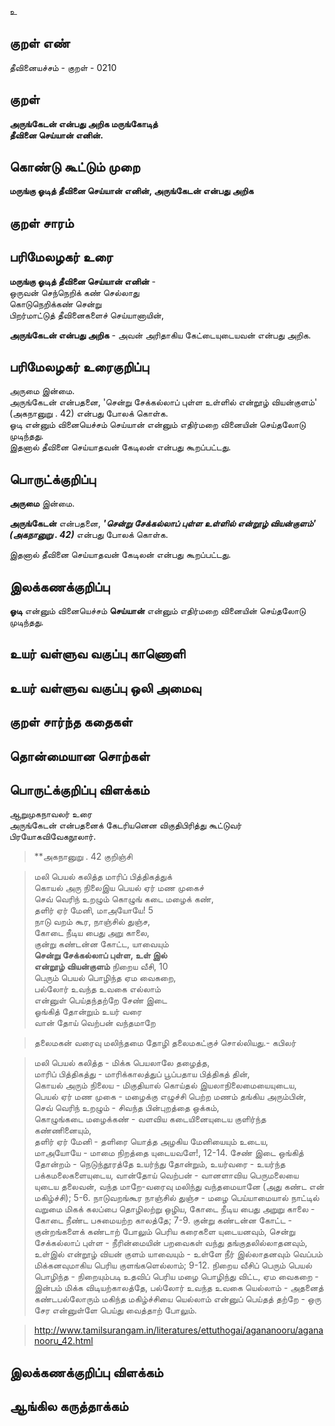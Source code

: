 உ

## குறள் எண் 

தீவினையச்சம் - குறள் - 0210  

## குறள் 

**அருங்கேடன் என்பது அறிக மருங்கோடித்  
தீவினை செய்யான் எனின்.** 

## கொண்டு கூட்டும் முறை

**மருங்கு ஓடித் தீவினை செய்யான் எனின், அருங்கேடன் என்பது அறிக**

## குறள் சாரம் 


## பரிமேலழகர் உரை

**மருங்கு ஓடித் தீவினை செய்யான் எனின்** -  
ஒருவன் செந்நெறிக் கண் செல்லாது  
கொடுநெறிக்கண் சென்று  
பிறர்மாட்டுத் தீவினைகளைச் செய்யானாயின்,  

**அருங்கேடன் என்பது அறிக** - அவன் அரிதாகிய கேட்டையுடையவன் என்பது அறிக.

## பரிமேலழகர் உரைகுறிப்பு   

அருமை இன்மை.  
அருங்கேடன் என்பதனை, 'சென்று சேக்கல்லாப் புள்ள உள்ளில் என்றூழ் வியன்குளம்' (அகநானுறு . 42) என்பது போலக் கொள்க.  
ஓடி என்னும் வினையெச்சம் செய்யான் என்னும் எதிர்மறை வினையின் செய்தலோடு முடிந்தது.  
இதனால் தீவினை செய்யாதவன் கேடிலன் என்பது கூறப்பட்டது.  

## பொருட்க்குறிப்பு 

**அருமை** இன்மை.  

**அருங்கேடன்** என்பதனை, _**'சென்று சேக்கல்லாப் புள்ள உள்ளில் என்றூழ் வியன்குளம்' (அகநானுறு . 42)**_ என்பது போலக் கொள்க.  

இதனால் தீவினை செய்யாதவன் கேடிலன் என்பது கூறப்பட்டது.   

## இலக்கணக்குறிப்பு  

**ஓடி** என்னும் வினையெச்சம் **செய்யான்** என்னும் எதிர்மறை வினையின் செய்தலோடு முடிந்தது.  

## உயர் வள்ளுவ வகுப்பு காணொளி


## உயர் வள்ளுவ வகுப்பு ஒலி அமைவு 

 
## குறள் சார்ந்த கதைகள் 


## தொன்மையான சொற்கள்


## பொருட்க்குறிப்பு விளக்கம்

ஆறுமுகநாவலர் உரை  
அருங்கேடன் என்பதனைக் கேடரியனென விகுதிபிரித்து கூட்டுவர் பிரயோகவிவேகநூலார்.


>**அகநானுறு . 42 குறிஞ்சி

>மலி பெயல் கலித்த மாரிப் பித்திகத்துக்  
>கொயல் அரு நிலைஇய பெயல் ஏர் மண முகைச்  
>செவ் வெரிந் உறழும் கொழுங் கடை மழைக் கண்,  
>தளிர் ஏர் மேனி, மாஅயோயே! 5  
>நாடு வறம் கூர, நாஞ்சில் துஞ்ச,  
>கோடை நீடிய பைது அறு காலை,  
>குன்று கண்டன்ன கோட்ட, யாவையும்  
>**சென்று சேக்கல்லாப் புள்ள, உள் இல்  
>என்றூழ் வியன்குளம்** நிறைய வீசி, 10  
>பெரும் பெயல் பொழிந்த ஏம வைகறை,  
>பல்லோர் உவந்த உவகை எல்லாம்  
>என்னுள் பெய்தந்தற்றே சேண் இடை  
>ஓங்கித் தோன்றும் உயர் வரை  
>வான் தோய் வெற்பன் வந்தமாறே  

>தலைமகன் வரைவு மலிந்தமை தோழி தலைமகட்குச் சொல்லியது.- கபிலர்

>மலி பெயல் கலித்த - மிக்க பெயலாலே தழைத்த,  
>மாரிப் பித்திகத்து - மாரிக்காலத்துப் பூப்பதாய பித்திகத் தின்,  
>கொயல் அரும் நிலைய - மிகுதியால் கொய்தல் இயலாநிலைமையையுடைய,  
>பெயல் ஏர் மண முகை - மழைக்கு எழுச்சி பெற்ற மணம் தங்கிய அரும்பின்,  
>செவ் வெரிந் உறழும் - சிவந்த பின்புறத்தை ஒக்கம்,  
>கொழுங்கடை மழைக்கண் - வளவிய கடையினையுடைய குளிர்ந்த கண்ணினையும்,   
>தளிர் ஏர் மேனி - தளிரை யொத்த அழகிய மேனியையும் உடைய,  
>மாஅயோயே - மாமை நிறத்தை யுடையவளே!, 
12-14. 
சேண் இடை ஒங்கித் தோன்றம் - நெடுந்தூரத்தே உயர்ந்து தோன்றும், 
உயர்வரை - உயர்ந்த பக்கமலைகளையுடைய, 
வான்தோய் வெற்பன் - வானளாவிய பெருமலையை யுடைய தலைவன்,
வந்த மாறே-வரைவு மலிந்து வந்தமையானே (அது கண்ட என் மகிழ்ச்சி); 
5-6. 
நாடுவறங்கூர நாஞ்சில் துஞ்ச - மழை பெய்யாமையால் நாட்டில்
வறுமை மிகக் கலப்பை தொழிலற்று ஒழிய,
கோடை நீடிய பைது அறுறு காலை - கோடை நீண்ட பசுமையற்ற
காலத்தே;
7-9. 
குன்று கண்டன்ன கோட்ட - குன்றங்களைக் கண்டாற் போலும் பெரிய
கரைகளை யுடையனவும், 
சென்று சேக்கல்லாப் புள்ள - நீரின்மையின் பறவைகள் வந்து
தங்குதலில்லாதனவும், 
உள்இல் என்றூழ் வியன் குளம் யாவையும் - உள்ளே நீர் இல்லாதனவும்
வெப்பம் மிக்கனவுமாகிய பெரிய குளங்களெல்லாம்;
9-12. 
நிறைய வீசிப் பெரும் பெயல் பொழிந்த - நிறையும்படி உதவிப் பெரிய
மழை பொழிந்து விட்ட, 
ஏம வைகறை - இன்பம் மிக்க விடியற்காலத்தே, 
பல்லோர் உவந்த உவகை யெல்லாம் - அதனைத் கண்டபல்லோரும்
மகிந்த மகிழ்ச்சியை யெல்லாம் 
என்னுப் பெய்தத் தற்றே - ஒரு சேர என்னுள்ளே பெய்து வைத்தாற்
போலும். 

>http://www.tamilsurangam.in/literatures/ettuthogai/agananooru/agananooru_42.html

## இலக்கணக்குறிப்பு விளக்கம்


## ஆங்கில கருத்தாக்கம் 


